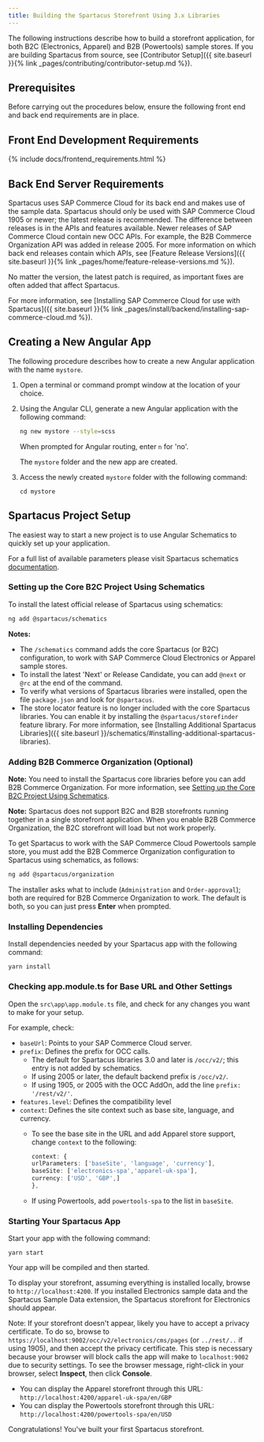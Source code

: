 ```yaml
---
title: Building the Spartacus Storefront Using 3.x Libraries
---
```


The following instructions describe how to build a storefront application, for both B2C (Electronics, Apparel) and B2B (Powertools) sample stores. If you are building Spartacus from source, see [Contributor Setup]({{ site.baseurl }}{% link _pages/contributing/contributor-setup.md %}).

## Prerequisites

Before carrying out the procedures below, ensure the following front end and back end requirements are in place.

## Front End Development Requirements

{% include docs/frontend_requirements.html %}

## Back End Server Requirements

Spartacus uses SAP Commerce Cloud for its back end and makes use of the sample data. Spartacus should only be used with SAP Commerce Cloud 1905 or newer; the latest release is recommended. The difference between releases is in the APIs and features available. Newer releases of SAP Commerce Cloud contain new OCC APIs. For example, the B2B Commerce Organization API was added in release 2005. For more information on which back end releases contain which APIs, see [Feature Release Versions]({{ site.baseurl }}{% link _pages/home/feature-release-versions.md %}).

No matter the version, the latest patch is required, as important fixes are often added that affect Spartacus.

For more information, see [Installing SAP Commerce Cloud for use with Spartacus]({{ site.baseurl }}{% link _pages/install/backend/installing-sap-commerce-cloud.md %}).

## Creating a New Angular App

The following procedure describes how to create a new Angular application with the name `mystore`.

1. Open a terminal or command prompt window at the location of your choice.

2. Using the Angular CLI, generate a new Angular application with the following command:

   ```bash
   ng new mystore --style=scss
   ```

   When prompted for Angular routing, enter `n` for 'no'.

   The `mystore` folder and the new app are created.

3. Access the newly created `mystore` folder with the following command:

     ```shell
     cd mystore
     ```

## Spartacus Project Setup

The easiest way to start a new project is to use Angular Schematics to quickly set up your application.

For a full list of available parameters please visit Spartacus schematics [documentation](https://github.com/SAP/spartacus/tree/develop/projects/schematics).

### Setting up the Core B2C Project Using Schematics

To install the latest official release of Spartacus using schematics:

```bash
ng add @spartacus/schematics
```

**Notes:**

- The `/schematics` command adds the core Spartacus (or B2C) configuration, to work with SAP Commerce Cloud Electronics or Apparel sample stores.
- To install the latest 'Next' or Release Candidate, you can add `@next` or `@rc` at the end of the command.
- To verify what versions of Spartacus libraries were installed, open the file `package.json` and look for `@spartacus`.
- The store locator feature is no longer included with the core Spartacus libraries. You can enable it by installing the `@spartacus/storefinder` feature library. For more information, see [Installing Additional Spartacus Libraries]({{ site.baseurl }}/schematics/#installing-additional-spartacus-libraries).

### Adding B2B Commerce Organization (Optional)

**Note:** You need to install the Spartacus core libraries before you can add B2B Commerce Organization. For more information, see [Setting up the Core B2C Project Using Schematics](#setting-up-the-core-b2c-project-using-schematics).

**Note:** Spartacus does not support B2C and B2B storefronts running together in a single storefront application. When you enable B2B Commerce Organization, the B2C storefront will load but not work properly.

To get Spartacus to work with the SAP Commerce Cloud Powertools sample store, you must add the B2B Commerce Organization configuration to Spartacus using schematics, as follows:

```bash
ng add @spartacus/organization
```

The installer asks what to include (`Administration` and `Order-approval`); both are required for B2B Commerce Organization to work. The default is both, so you can just press **Enter** when prompted.

### Installing Dependencies

Install dependencies needed by your Spartacus app with the following command:

```shell
yarn install
```
  
### Checking app.module.ts for Base URL and Other Settings

Open the `src\app\app.module.ts` file, and check for any changes you want to make for your setup.

For example, check:

- `baseUrl`: Points to your SAP Commerce Cloud server.
- `prefix`: Defines the prefix for OCC calls.
  - The default for Spartacus libraries 3.0 and later is `/occ/v2/`; this entry is not added by schematics.
  - If using 2005 or later, the default backend prefix is `/occ/v2/`.
  - If using 1905, or 2005 with the OCC AddOn, add the line `prefix: '/rest/v2/'`.
- `features.level`: Defines the compatibility level
- `context`: Defines the site context such as base site, language, and currency.
  - To see the base site in the URL and add Apparel store support, change `context` to the following:

     ```ts
     context: {
     urlParameters: ['baseSite', 'language', 'currency'],
     baseSite: ['electronics-spa','apparel-uk-spa'],
     currency: ['USD', 'GBP',]
     },
     ```

  - If using Powertools, add `powertools-spa` to the list in `baseSite`.
  
### Starting Your Spartacus App

Start your app with the following command:

```shell
yarn start
```

Your app will be compiled and then started.

To display your storefront, assuming everything is installed locally, browse to `http://localhost:4200`. If you installed Electronics sample data and the Spartacus Sample Data extension, the Spartacus storefront for Electronics should appear.

Note: If your storefront doesn't appear, likely you have to accept a privacy certificate. To do so, browse to `https://localhost:9002/occ/v2/electronics/cms/pages` (or `../rest/..` if using 1905), and then accept the privacy certificate. This step is necessary because your browser will block calls the app will make to `localhost:9002` due to security settings. To see the browser message, right-click in your browser, select **Inspect**, then click **Console**.

- You can display the Apparel storefront through this URL: `http://localhost:4200/apparel-uk-spa/en/GBP`
- You can display the Powertools storefront through this URL: `http://localhost:4200/powertools-spa/en/USD`

Congratulations! You've built your first Spartacus storefront.
